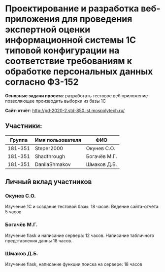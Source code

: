 # Проектирование и разработка веб-приложения для проведения экспертной оценки информационной системы 1С типовой конфигурации на соответствие требованиям к обработке персональных данных согласно ФЗ-152
<b>Основные задачи проекта</b>: разработать тестовое веб приложение позволяющее производить выборки из базы 1С 

<b>Сайт-отчёт</b>: http://pd-2020-2.std-850.ist.mospolytech.ru/

## Участники:

  | Группа  | Имя пользователя | ФИО              |
  |---------|------------------|------------------|
  | 181-351 | Steper2000       | Окунев С.О.      |
  | 181-351 | Shadthrough      | Богачёв М.Г.     |
  | 181-351 | DanilaShmakov    | Шмаков Д.Б.      |

## Личный вклад участников
### Окунев С.О.
Изучение 1С и создание тестовой базы: 18 часов. Ведение сайта-отчёта: 5 часов
### Богачёв М.Г.
Изучение flask и написание сервера: 12 часов.
Написание табличного представления данны 18 часов.

### Шмаков Д.Б.
Изучение flask, написание функции поиска на сервере: 18 часов
